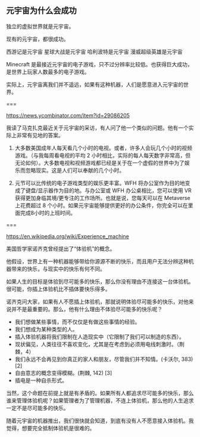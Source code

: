 ## 元宇宙为什么会成功

独立的虚拟世界就是元宇宙。

现有的元宇宙，都很成功。

西游记是元宇宙
星球大战是元宇宙
哈利波特是元宇宙
漫威超级英雄是元宇宙

Minecraft 是最接近元宇宙的电子游戏，只不过分辨率比较低。也获得巨大成功，是世界上玩家人数最多的电子游戏。

实际上，元宇宙离我们并不遥远，如果有这种机器，人们是愿意进入元宇宙的世界。

===

https://news.ycombinator.com/item?id=29086205

我读了马克扎克最近关于元宇宙的采访，有人问了他一个类似的问题。他有一个实际上非常有见地的答案。

1) 大多数美国成年人每天看几个小时的电视。或者，许多人会玩几个小时的视频游戏。（与我每周看电视的平均 2 小时相比，实际的每人每天数字非常高，但无论如何）。大多数电视和视频游戏都已经是关于在一个虚假的世界中为了娱乐而忽略现实。这是人们可以奉献的几个小时。

2) 元节可以比传统的电子游戏类型的娱乐更丰富。WFH 将办公室作为目的地变成了键盘/显示器作为目的地。与办公室或 WFH 办公桌相比，您可以使用 VR 获得更加身临其境/更专注的工作场所。也就是说，您每天可以在 Metaverse 上花费超过 8 个小时。如果元宇宙能够提供更好的办公条件，你完全可以在里面完成8小时的上班时间。

===

https://en.wikipedia.org/wiki/Experience_machine

美国哲学家诺齐克曾经提出了“体验机”的概念。

他假设，世界上有一种机器能够带给你源源不断的快乐，而且用户无法分辨这种机器带来的快乐，与现实中的快乐有何不同。

如果人生的目标是体验到尽可能多的快乐，那么你没有理由不连接这一台体验机。很可能，你插上体验机比不插体要快乐得多。

诺齐克问大家，如果有人不愿插上体验机，那就说明体验尽可能多的快乐，对他来说并不是最重要的。那么，他有什么理由不体验尽可能多的快乐呢？

- 我们想做某些事情，而不仅仅是有做这些事情的经验。
- 我们想成为某种类型的人。
- 插入体验机器将我们限制在人造现实中（它限制了我们可以制造的东西）。
- 现状偏见，人类往往不喜欢变化，尤其是在考虑到必须用电线刺激时。（荆棘，4）
- 我们永远不会再见到你真正的家人和朋友，尽管我们并不知情。(卡沃尔, 383) [2]
- 自由意志的概念变得模糊。(荆棘, 142) [3]
- 插电是一种自杀形式。

当然，这个命题在前提上就是有矛盾的。如果所有人都追求尽可能多的快乐，那么谁来管理体验机呢？如果管理者为了管理机器，不连上体验机，那么他的人生追求一定不是尽可能多的快乐。

随着元宇宙的机器推出，我们很快就会知道，到底有没有人不愿意接入体验机。我觉得，想要完全抵制体验机是很难的。